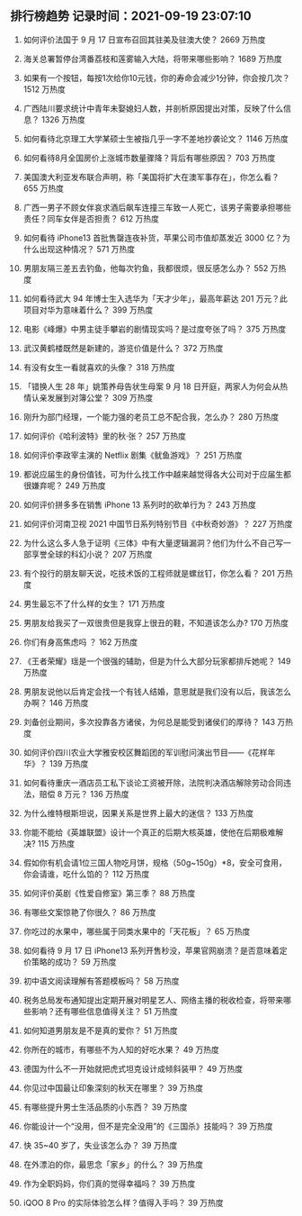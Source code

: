 
## 排行榜趋势 记录时间：2021-09-19 23:07:10
  
  1. 如何评价法国于 9 月 17 日宣布召回其驻美及驻澳大使？ 2669 万热度
    
  2. 海关总署暂停台湾番荔枝和莲雾输入大陆，将带来哪些影响？ 1689 万热度
    
  3. 如果有一个按钮，每按1次给你10元钱，你的寿命会减少1分钟，你会按几次？ 1512 万热度
    
  4. 广西陆川要求统计中青年未娶媳妇人数，并剖析原因提出对策，反映了什么信息？ 1326 万热度
    
  5. 如何看待北京理工大学某硕士生被指几乎一字不差地抄袭论文？ 1146 万热度
    
  6. 如何看待8月全国房价上涨城市数量骤降？背后有哪些原因？ 703 万热度
    
  7. 美国澳大利亚发布联合声明，称「美国将扩大在澳军事存在」，你怎么看？ 655 万热度
    
  8. 广西一男子不顾女伴哀求酒后飙车连撞三车致一人死亡，该男子需要承担哪些责任？同车女伴是否担责？ 612 万热度
    
  9. 如何看待 iPhone13 首批售罄连夜补货，苹果公司市值却蒸发近 3000 亿？为什么出现这种情况？ 571 万热度
    
  10. 男朋友隔三差五去钓鱼，他每次钓鱼，我都很烦，很反感怎么办？ 552 万热度
    
  11. 如何看待武大 94 年博士生入选华为「天才少年」，最高年薪达 201 万元？此项目对华为意味着什么？ 399 万热度
    
  12. 电影《峰爆》中男主徒手攀岩的剧情现实吗？是过度夸张了吗？ 375 万热度
    
  13. 武汉黄鹤楼既然是新建的，游览价值是什么？ 372 万热度
    
  14. 有没有女生一看就喜欢的头像？ 318 万热度
    
  15. 「错换人生 28 年」姚策养母告状生母案 9 月 18 日开庭，两家人为何会从热情认亲发展到对簿公堂？ 309 万热度
    
  16. 刚升为部门经理，一个能力强的老员工总不配合我，怎么办？ 280 万热度
    
  17. 如何评价《哈利波特》里的秋·张？ 257 万热度
    
  18. 如何评价李政宰主演的 Netflix 剧集《鱿鱼游戏》？ 251 万热度
    
  19. 都说应届生的身份值钱，可为什么找工作中越来越觉得各大公司对于应届生都很嫌弃呢？ 249 万热度
    
  20. 如何评价拼多多在销售 iPhone 13 系列时的砍单行为？ 243 万热度
    
  21. 如何评价河南卫视 2021 中国节日系列特别节目《中秋奇妙游》？ 227 万热度
    
  22. 为什么这么多人急于证明《三体》中有大量逻辑漏洞？他们为什么不自己写一部享誉全球的科幻小说？ 207 万热度
    
  23. 有个投行的朋友聊天说，吃技术饭的工程师就是螺丝钉，你怎么看？ 201 万热度
    
  24. 男生最忘不了什么样的女生？ 171 万热度
    
  25. 男朋友给我买了一双很贵但是我穿上很丑的鞋，不知道该怎么办? 170 万热度
    
  26. 你们有身高焦虑吗 ？ 162 万热度
    
  27. 《王者荣耀》瑶是一个很强的辅助，但是为什么大部分玩家都排斥她呢？ 149 万热度
    
  28. 男朋友说他以后肯定会找一个有钱人结婚，意思就是我们没有以后，我该怎么办啊？ 146 万热度
    
  29. 刘备创业期间，多次投靠各方诸侯，为何总是能受到诸侯们的厚待？ 143 万热度
    
  30. 如何评价四川农业大学雅安校区舞蹈团的军训慰问演出节目——《花样年华》？ 139 万热度
    
  31. 如何看待重庆一酒店员工私下谈论工资被开除，法院判决酒店解除劳动合同违法，赔偿 8 万元？ 136 万热度
    
  32. 为什么维特根斯坦说，因果关系是世界上最大的迷信？ 133 万热度
    
  33. 你能不能给《英雄联盟》设计一个真正的后期大核英雄，使他在后期极难解决? 115 万热度
    
  34. 假如你有机会请1位三国人物吃月饼，规格（50g~150g）*8，安全可食用，你会请谁，吃什么馅的？ 112 万热度
    
  35. 如何评价英剧《性爱自修室》第三季？ 88 万热度
    
  36. 有哪些文案惊艳了你很久？ 86 万热度
    
  37. 你吃过的水果中，哪些属于同类水果中的「天花板」？ 65 万热度
    
  38. 如何看待 9 月 17 日 iPhone13 系列开售秒没，苹果官网崩溃？是否意味着定价策略的成功？ 59 万热度
    
  39. 初中语文阅读理解有答题模板吗？ 58 万热度
    
  40. 税务总局发布通知提出定期开展对明星艺人、网络主播的税收检查，将带来哪些影响？还有哪些信息值得关注？ 51 万热度
    
  41. 如何知道男朋友是不是真的爱你？ 51 万热度
    
  42. 你所在的城市，有哪些不为人知的好吃水果？ 49 万热度
    
  43. 德国为什么不一开始就把虎式坦克设计成倾斜装甲？ 49 万热度
    
  44. 你见过中国最让印象深刻的秋天在哪里？ 39 万热度
    
  45. 有哪些提升男士生活品质的小东西？ 39 万热度
    
  46. 你能设计一个“没用，但不是完全没用”的《三国杀》技能吗？ 39 万热度
    
  47. 快 35~40 岁了，失业该怎么办？ 39 万热度
    
  48. 在外漂泊的你，最思念「家乡」的什么？ 39 万热度
    
  49. 作为全职妈妈，你们真的觉得幸福吗？ 39 万热度
    
  50. iQOO 8 Pro 的实际体验怎么样？值得入手吗？ 39 万热度
    